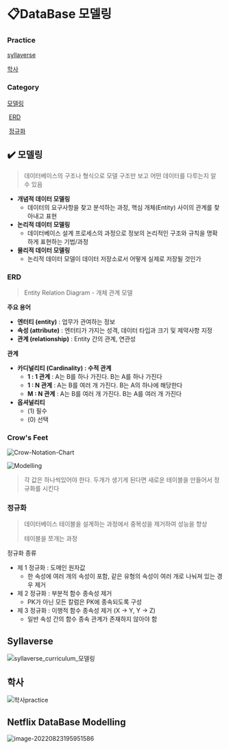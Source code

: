 # 📋DataBase 모델링

### Practice

[syllaverse](#syllaverse)

[학사](#학사)



### Category

[모델링](#%EF%B8%8F-모델링)

​		[ERD](#erd)

​		[정규화](#정규화)



## ✔️ 모델링

> 데이터베이스의 구조나 형식으로 모델 구조만 보고 어떤 데이터를 다루는지 알 수 있음

- **개념적 데이터 모델링**
  - 데이터의 요구사항을 찾고 분석하는 과정, 핵심 개체(Entity) 사이의 관계를 찾아내고 표현
- **논리적 데이터 모델링**
  - 데이터베이스 설계 프로세스의 과정으로 정보의 논리적인 구조와 규칙을 명확하게 표현하는 기법/과정
- **물리적 데이터 모델링**
  - 논리적 데이터 모델이 데이터 저장소로서 어떻게 실제로 저장될 것인가



### ERD

> Entity Relation Diagram - 개체 관계 모델

**주요 용어**

- **엔터티 (entity)** : 업무가 관여하는 정보
- **속성 (attribute)** : 엔터티가 가지는 성격, 데이터 타입과 크기 및 제약사항 지정
- **관계 (relationship)** : Entity 간의 관계, 연관성



**관계**

- **카디널리티 (Cardinality) : 수적 관계**
  - **1 : 1 관계** : A는 B를 하나 가진다. B는 A를 하나 가진다
  - **1 : N 관계** : A는 B를 여러 개 가진다. B는 A의 하나에 해당한다
  - **M : N 관계** : A는 B를 여러 개 가진다. B는 A를 여러 개 가진다
- **옵셔널리티**
  - (1) 필수
  - (0) 선택



### Crow's Feet

![Crow-Notation-Chart](DataBase_Basic.assets/Crow-Notation-Chart.png)



![Modelling](DataBase_Basic.assets/Modelling.png)

> 각 값은 하나씩있어야 한다. 두개가 생기게 된다면 새로운 테이블을 만들어서 정규화를 시킨다



### 정규화

> 데이터베이스 테이블을 설계하는 과정에서 중복성을 제거하여 성능을 향상
>
> 테이블을 쪼개는 과정

정규화 종류

- 제 1 정규화 : 도메인 원자값
  - 한 속성에 여러 개의 속성이 포함, 같은 유형의 속성이 여러 개로 나눠져 있는 경우 제거
- 제 2 정규화 : 부분적 함수 종속성 제거
  - PK가 아닌 모든 칼럼은 PK에 종속되도록 구성
- 제 3 정규화 : 이행적 함수 종속성 제거 (X → Y, Y → Z)
  - 일반 속성 간의 함수 종속 관계가 존재하지 않아야 함





## Syllaverse

![syllaverse_curriculum_모델링](DataBase_Basic.assets/syllaverse_curriculum_모델링.png)



## 학사

![학사practice](DataBase_Basic.assets/학사practice-16612435585753.png)



## Netflix DataBase Modelling

![image-20220823195951586](DataBase_Basic.assets/image-20220823195951586.png)
